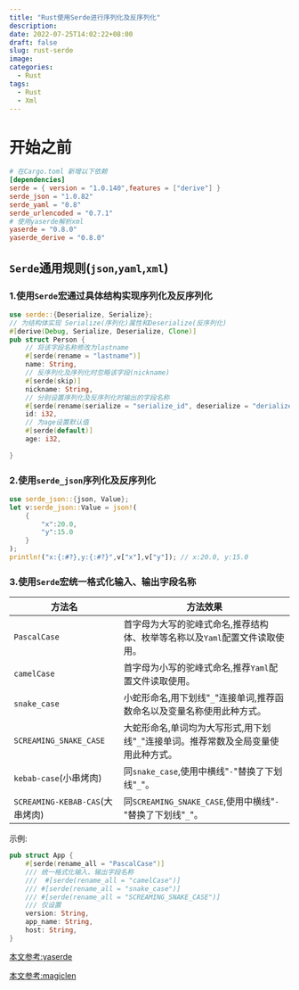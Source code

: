 ```yaml
---
title: "Rust使用Serde进行序列化及反序列化"
description: 
date: 2022-07-25T14:02:22+08:00
draft: false
slug: rust-serde
image:
categories: 
  - Rust
tags:
  - Rust
  - Xml
---
```


# 开始之前

```toml
# 在Cargo.toml 新增以下依赖
[dependencies]
serde = { version = "1.0.140",features = ["derive"] }
serde_json = "1.0.82"
serde_yaml = "0.8"
serde_urlencoded = "0.7.1"
# 使用yaserde解析xml
yaserde = "0.8.0"
yaserde_derive = "0.8.0"
```

## `Serde`通用规则(`json`,`yaml`,`xml`)

### 1.使用`Serde`宏通过具体结构实现序列化及反序列化 

```rust
use serde::{Deserialize, Serialize};
// 为结构体实现 Serialize(序列化)属性和Deserialize(反序列化)
#[derive(Debug, Serialize, Deserialize, Clone)]
pub struct Person {
    // 将该字段名称修改为lastname
    #[serde(rename = "lastname")]
    name: String,
    // 反序列化及序列化时忽略该字段(nickname)
    #[serde(skip)]
    nickname: String,
    // 分别设置序列化及反序列化时输出的字段名称
    #[serde(rename(serialize = "serialize_id", deserialize = "derialize_id"))
    id: i32,
    // 为age设置默认值
    #[serde(default)]
    age: i32,
    
}
```

### 2.使用`serde_json`序列化及反序列化

```rust
use serde_json::{json, Value};
let v:serde_json::Value = json!(
    {
        "x":20.0,
    	"y":15.0
    }
);
println!("x:{:#?},y:{:#?}",v["x"],v["y"]); // x:20.0, y:15.0
```

### 3.使用`Serde`宏统一格式化输入、输出字段名称

| 方法名                          | 方法效果                                                     |
| ------------------------------- | ------------------------------------------------------------ |
| `PascalCase`                    | 首字母为大写的驼峰式命名,推荐结构体、枚举等名称以及`Yaml`配置文件读取使用。 |
| `camelCase`                     | 首字母为小写的驼峰式命名,推荐`Yaml`配置文件读取使用。        |
| `snake_case`                    | 小蛇形命名,用下划线"`_`"连接单词,推荐函数命名以及变量名称使用此种方式。 |
| `SCREAMING_SNAKE_CASE`          | 大蛇形命名,单词均为大写形式,用下划线"`_`"连接单词。推荐常数及全局变量使用此种方式。 |
| `kebab-case`(小串烤肉)          | 同`snake_case`,使用中横线"`-`"替换了下划线"`_`"。            |
| `SCREAMING-KEBAB-CAS`(大串烤肉) | 同`SCREAMING_SNAKE_CASE`,使用中横线"`-`"替换了下划线"`_`"。  |

示例:

```rust
pub struct App {
    #[serde(rename_all = "PascalCase")]
    /// 统一格式化输入、输出字段名称
    ///  #[serde(rename_all = "camelCase")]
    /// #[serde(rename_all = "snake_case")]
    /// #[serde(rename_all = "SCREAMING_SNAKE_CASE")]
    /// 仅设置
    version: String,
    app_name: String,
    host: String,
}
```

[本文参考:yaserde](https://github.com/media-io/yaserde)

[本文参考:magiclen](https://magiclen.org/rust-serde/)